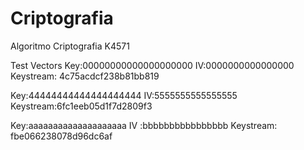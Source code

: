 # Criptografia
Algoritmo Criptografia K4571

Test Vectors
Key:00000000000000000000
IV:0000000000000000
Keystream: 4c75acdcf238b81bb819

Key:44444444444444444444
IV:5555555555555555
Keystream:6fc1eeb05d1f7d2809f3

Key:aaaaaaaaaaaaaaaaaaaa
IV :bbbbbbbbbbbbbbbb
Keystream: fbe066238078d96dc6af